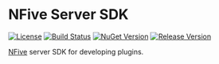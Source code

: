 # NFive Server SDK
[![License](https://img.shields.io/github/license/NFive/SDK.Server.svg)](LICENSE)
[![Build Status](https://img.shields.io/appveyor/ci/NFive/sdk-server.svg)](https://ci.appveyor.com/project/NFive/sdk-server)
[![NuGet Version](https://img.shields.io/nuget/v/NFive/SDK.Server.svg)](https://www.nuget.org/packages/NFive.SDK.Server)
[![Release Version](https://img.shields.io/github/release/NFive/SDK.Server/all.svg)](https://github.com/NFive/SDK.Server/releases)

[NFive](https://nfive.io/) server SDK for developing plugins.
